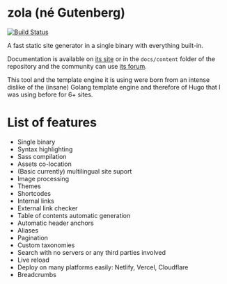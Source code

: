 # zola (né Gutenberg)

[![Build Status](https://dev.azure.com/getzola/zola/_apis/build/status/getzola.zola?branchName=master)](https://dev.azure.com/getzola/zola/_build/latest?definitionId=1&branchName=master)

A fast static site generator in a single binary with everything built-in.

Documentation is available on [its site](https://www.getzola.org/documentation/getting-started/installation/) or
in the `docs/content` folder of the repository and the community can use [its forum](https://zola.discourse.group).

This tool and the template engine it is using were born from an intense dislike of the (insane) Golang template engine and therefore of 
Hugo that I was using before for 6+ sites.

# List of features

- Single binary
- Syntax highlighting 
- Sass compilation
- Assets co-location
- (Basic currently) multilingual site suport
- Image processing
- Themes
- Shortcodes
- Internal links
- External link checker
- Table of contents automatic generation
- Automatic header anchors
- Aliases
- Pagination
- Custom taxonomies
- Search with no servers or any third parties involved
- Live reload
- Deploy on many platforms easily: Netlify, Vercel, Cloudflare
- Breadcrumbs
